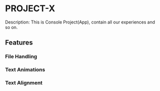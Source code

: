 # PROJECT-X
Description:
This is Console Project(App), contain all our experiences and so on.
## Features
  ### File Handling
  ### Text Animations
  ### Text Alignment

